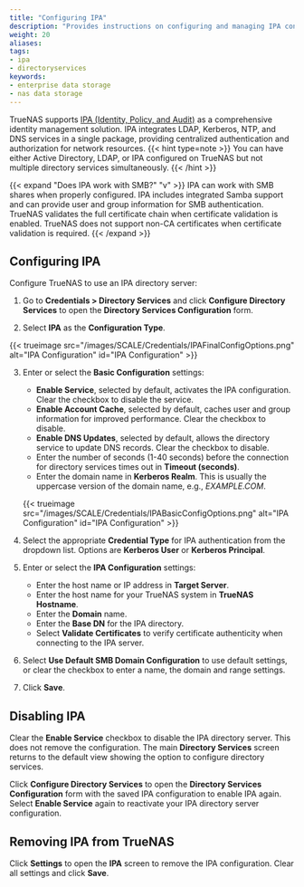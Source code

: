 ```yaml
---
title: "Configuring IPA"
description: "Provides instructions on configuring and managing IPA configurations in TrueNAS."
weight: 20
aliases:
tags:
- ipa
- directoryservices
keywords:
- enterprise data storage
- nas data storage 
---
```


TrueNAS supports [IPA (Identity, Policy, and Audit)](https://www.freeipa.org/) as a comprehensive identity management solution.
IPA integrates LDAP, Kerberos, NTP, and DNS services in a single package, providing centralized authentication and authorization for network resources.
{{< hint type=note >}}
You can have either Active Directory, LDAP, or IPA configured on TrueNAS but not multiple directory services simultaneously.
{{< /hint >}}

{{< expand "Does IPA work with SMB?" "v" >}}
IPA can work with SMB shares when properly configured.
IPA includes integrated Samba support and can provide user and group information for SMB authentication.
TrueNAS validates the full certificate chain when certificate validation is enabled.
TrueNAS does not support non-CA certificates when certificate validation is required.
{{< /expand >}}

## Configuring IPA

Configure TrueNAS to use an IPA directory server:

1. Go to **Credentials > Directory Services** and click **Configure Directory Services** to open the **Directory Services Configuration** form.

2. Select **IPA** as the **Configuration Type**.

{{< trueimage src="/images/SCALE/Credentials/IPAFinalConfigOptions.png" alt="IPA Configuration" id="IPA Configuration" >}}

3. Enter or select the **Basic Configuration** settings:
   - **Enable Service**, selected by default, activates the IPA configuration. Clear the checkbox to disable the service.
   - **Enable Account Cache**, selected by default, caches user and group information for improved performance. Clear the checkbox to disable.
   - **Enable DNS Updates**, selected by default, allows the directory service to update DNS records. Clear the checkbox to disable.
   - Enter the number of seconds (1-40 seconds) before the connection for directory services times out in **Timeout (seconds)**.
   - Enter the domain name in **Kerberos Realm**. This is usually the uppercase version of the domain name, e.g., *EXAMPLE.COM*.

   {{< trueimage src="/images/SCALE/Credentials/IPABasicConfigOptions.png" alt="IPA Configuration" id="IPA Configuration" >}}

4. Select the appropriate **Credential Type** for IPA authentication from the dropdown list. Options are **Kerberos User** or **Kerberos Principal**.

5. Enter or select the **IPA Configuration** settings:
   - Enter the host name or IP address in **Target Server**.
   - Enter the host name for your TrueNAS system in **TrueNAS Hostname**.
   - Enter the **Domain** name.
   - Enter the **Base DN** for the IPA directory.
   - Select **Validate Certificates** to verify certificate authenticity when connecting to the IPA server.

6. Select **Use Default SMB Domain Configuration** to use default settings, or clear the checkbox to enter a name, the domain and range settings.

7. Click **Save**.

## Disabling IPA

Clear the **Enable Service** checkbox to disable the IPA directory server. This does not remove the configuration.
The main **Directory Services** screen returns to the default view showing the option to configure directory services.

Click **Configure Directory Services** to open the **Directory Services Configuration** form with the saved IPA configuration to enable IPA again. Select **Enable Service** again to reactivate your IPA directory server configuration.

## Removing IPA from TrueNAS

Click **Settings** to open the **IPA** screen to remove the IPA configuration.
Clear all settings and click **Save**.